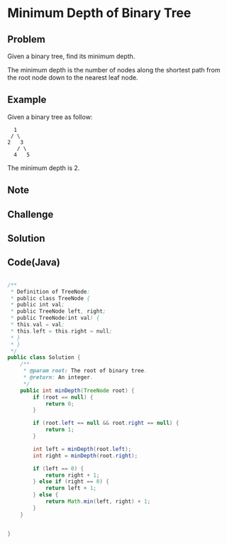 Minimum Depth of Binary Tree
===


Problem
-------

Given a binary tree, find its minimum depth.

The minimum depth is the number of nodes along the shortest path from the root node down to the nearest leaf node.

Example
-------

Given a binary tree as follow:

      1
     / \ 
    2   3
       / \
      4   5
  
The minimum depth is 2.


Note
---------

Challenge
---------

Solution
--------



Code(Java)
----------

```java

/**
 * Definition of TreeNode:
 * public class TreeNode {
 * public int val;
 * public TreeNode left, right;
 * public TreeNode(int val) {
 * this.val = val;
 * this.left = this.right = null;
 * }
 * }
 */
public class Solution {
    /**
     * @param root: The root of binary tree.
     * @return: An integer.
     */
    public int minDepth(TreeNode root) {
        if (root == null) {
            return 0;
        }

        if (root.left == null && root.right == null) {
            return 1;
        }

        int left = minDepth(root.left);
        int right = minDepth(root.right);

        if (left == 0) {
            return right + 1;
        } else if (right == 0) {
            return left + 1;
        } else {
            return Math.min(left, right) + 1;
        }
    }


}
```